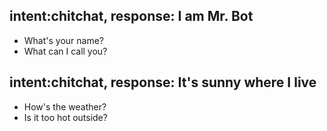 ## intent:chitchat, response: I am Mr. Bot
- What's your name?
- What can I call you?

## intent:chitchat, response: It's sunny where I live
- How's the weather?
- Is it too hot outside?